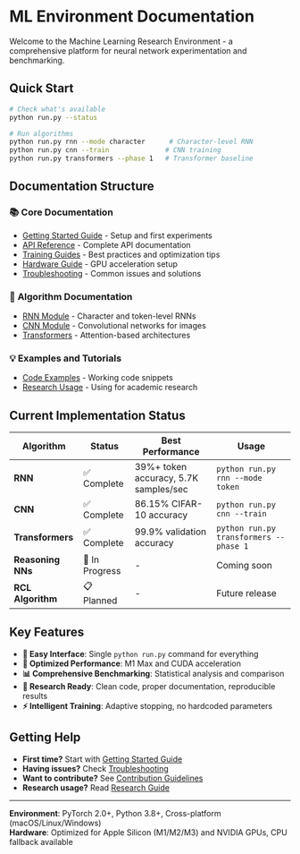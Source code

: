 # ML Environment Documentation

Welcome to the Machine Learning Research Environment - a comprehensive platform for neural network experimentation and benchmarking.

## Quick Start

```bash
# Check what's available
python run.py --status

# Run algorithms
python run.py rnn --mode character      # Character-level RNN
python run.py cnn --train              # CNN training
python run.py transformers --phase 1   # Transformer baseline
```

## Documentation Structure

### 📚 **Core Documentation**
- [Getting Started Guide](getting-started.md) - Setup and first experiments
- [API Reference](api/) - Complete API documentation
- [Training Guides](guides/training.md) - Best practices and optimization tips
- [Hardware Guide](guides/hardware.md) - GPU acceleration setup
- [Troubleshooting](guides/troubleshooting.md) - Common issues and solutions

### 🧠 **Algorithm Documentation**
- [RNN Module](../algorithms/rnn/README.md) - Character and token-level RNNs
- [CNN Module](../algorithms/cnn/README.md) - Convolutional networks for images
- [Transformers](../algorithms/transformers/README.md) - Attention-based architectures

### 💡 **Examples and Tutorials**
- [Code Examples](examples/) - Working code snippets
- [Research Usage](guides/research.md) - Using for academic research

## Current Implementation Status

| Algorithm | Status | Best Performance | Usage |
|-----------|--------|------------------|--------|
| **RNN** | ✅ Complete | 39%+ token accuracy, 5.7K samples/sec | `python run.py rnn --mode token` |
| **CNN** | ✅ Complete | 86.15% CIFAR-10 accuracy | `python run.py cnn --train` |
| **Transformers** | ✅ Complete | 99.9% validation accuracy | `python run.py transformers --phase 1` |
| **Reasoning NNs** | 🔄 In Progress | - | Coming soon |
| **RCL Algorithm** | 📋 Planned | - | Future release |

## Key Features

- **🎯 Easy Interface**: Single `python run.py` command for everything
- **🚀 Optimized Performance**: M1 Max and CUDA acceleration
- **📊 Comprehensive Benchmarking**: Statistical analysis and comparison
- **🔬 Research Ready**: Clean code, proper documentation, reproducible results
- **⚡ Intelligent Training**: Adaptive stopping, no hardcoded parameters

## Getting Help

- **First time?** Start with [Getting Started Guide](getting-started.md)
- **Having issues?** Check [Troubleshooting](guides/troubleshooting.md)
- **Want to contribute?** See [Contribution Guidelines](guides/contributing.md)
- **Research usage?** Read [Research Guide](guides/research.md)

---

**Environment**: PyTorch 2.0+, Python 3.8+, Cross-platform (macOS/Linux/Windows)  
**Hardware**: Optimized for Apple Silicon (M1/M2/M3) and NVIDIA GPUs, CPU fallback available
